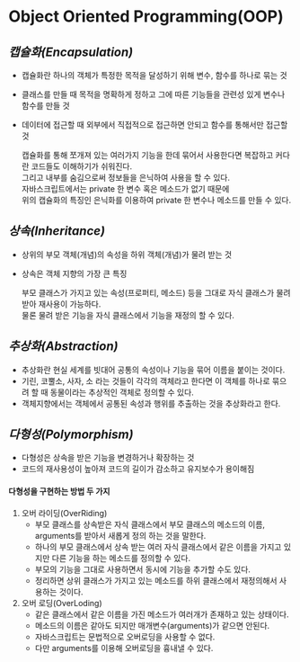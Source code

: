 # Object Oriented Programming(OOP)

## **_캡슐화(Encapsulation)_**

- 캡슐화란 하나의 객체가 특정한 목적을 달성하기 위해 변수, 함수를 하나로 묶는 것
- 클래스를 만들 때 목적을 명확하게 정하고 그에 따른 기능들을 관련성 있게 변수나 함수를 만들 것
- 데이터에 접근할 때 외부에서 직접적으로 접근하면 안되고 함수를 통해서만 접근할 것

  캡슐화를 통해 쪼개져 있는 여러가지 기능을 한데 묶어서 사용한다면 복잡하고 커다란 코드들도 이해하기가 쉬워진다.  
   그리고 내부를 숨김으로써 정보들을 은닉하여 사용을 할 수 있다.  
   자바스크립트에서는 private 한 변수 혹은 메소드가 없기 때문에  
   위의 캡슐화의 특징인 은닉화를 이용하여 private 한 변수나 메소드를 만들 수 있다.

## **_상속(Inheritance)_**

- 상위의 부모 객체(개념)의 속성을 하위 객체(개념)가 물려 받는 것
- 상속은 객체 지향의 가장 큰 특징

  부모 클래스가 가지고 있는 속성(프로퍼티, 메소드) 등을 그대로 자식 클래스가 물려 받아 재사용이 가능하다.  
  물론 물려 받은 기능을 자식 클래스에서 기능을 재정의 할 수 있다.

## **_추상화(Abstraction)_**

- 추상화란 현실 세계를 빗대어 공통의 속성이나 기능을 묶어 이름을 붙이는 것이다.
- 기린, 코뿔소, 사자, 소 라는 것들이 각각의 객체라고 한다면 이 객체를 하나로 묶으려 할 때 동물이라는
  추상적인 객체로 정의할 수 있다.
- 객체지향에서는 객체에서 공통된 속성과 행위를 추출하는 것을 추상화라고 한다.

## **_다형성(Polymorphism)_**

- 다형성은 상속을 받은 기능을 변경하거나 확장하는 것
- 코드의 재사용성이 높아져 코드의 길이가 감소하고 유지보수가 용이해짐

#### 다형성을 구현하는 방법 두 가지

1. 오버 라이딩(OverRiding)
   - 부모 클래스를 상속받은 자식 클래스에서 부모 클래스의 메소드의 이름, arguments를 받아서 새롭게 정의 하는 것을 말한다.
   - 하나의 부모 클래스에서 상속 받는 여러 자식 클래스에서 같은 이름을 가지고 있지만 다른 기능을 하는 메소드를 정의할 수 있다.
   - 부모의 기능을 그대로 사용하면서 동시에 기능을 추가할 수도 있다.
   - 정리하면 상위 클래스가 가지고 있는 메소드를 하위 클래스에서 재정의해서 사용하는 것이다.
1. 오버 로딩(OverLoding)
   - 같은 클래스에서 같은 이름을 가진 메소드가 여러개가 존재하고 있는 상태이다.
   - 메소드의 이름은 같아도 되지만 매개변수(arguments)가 같으면 안된다.
   - 자바스크립트는 문법적으로 오버로딩을 사용할 수 없다.
   - 다만 arguments를 이용해 오버로딩을 흉내낼 수 있다.


